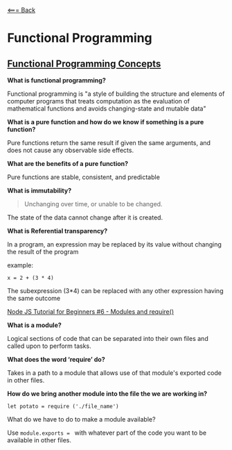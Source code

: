 [<=== Back](README.md)

# Functional Programming

## [Functional Programming Concepts](https://medium.com/the-renaissance-developer/concepts-of-functional-programming-in-javascript-6bc84220d2aa)

**What is functional programming?**

Functional programming is "a style of building the structure and elements of computer programs that treats computation as the evaluation of mathematical functions and avoids changing-state and mutable data"

**What is a pure function and how do we know if something is a pure function?**

Pure functions return the same result if given the same arguments, and does not cause any observable side effects.

**What are the benefits of a pure function?**

Pure functions are stable, consistent, and predictable

**What is immutability?**

> Unchanging over time, or unable to be changed.

The state of the data cannot change after it is created.

**What is Referential transparency?**

In a program, an expression may be replaced by its value without changing the result of the program

example:

`x = 2 + (3 * 4)`   

The subexpression (3*4) can be replaced with any other expression having the same outcome


[Node JS Tutorial for Beginners #6 - Modules and require()](https://www.youtube.com/watch?v=xHLd36QoS4k)

**What is a module?**

Logical sections of code that can be separated into their own files and called upon to perform tasks. 

**What does the word ‘require’ do?**

Takes in a path to a module that allows use of that module's exported code in other files.

**How do we bring another module into the file the we are working in?**

`let potato = require ('./file_name')`

What do we have to do to make a module available?

Use `module.exports = ` with whatever part of the code you want to be available in other files.